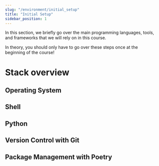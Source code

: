 ```yaml
---
slug: "/environment/initial_setup"
title: "Initial Setup"
sidebar_position: 1
---
```


In this section, we briefly go over the main programming languages, tools, and frameworks that we will rely on in this course.

In theory, you should only have to go over these steps once at the beginning of the course!

# Stack overview

## Operating System

## Shell

## Python

## Version Control with Git

## Package Management with Poetry
